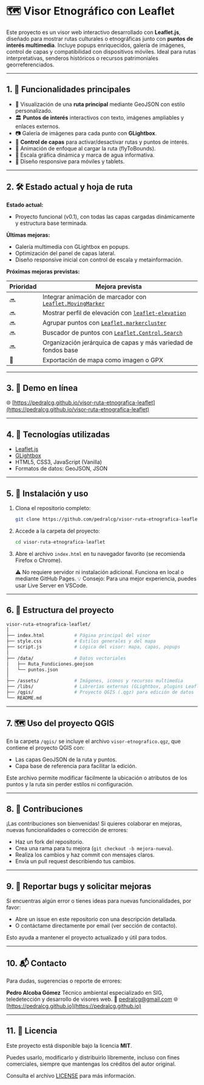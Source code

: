 # 🗺️ Visor Etnográfico con Leaflet

Este proyecto es un visor web interactivo desarrollado con **Leaflet.js**, diseñado para mostrar rutas culturales o etnográficas junto con **puntos de interés multimedia**. Incluye popups enriquecidos, galería de imágenes, control de capas y compatibilidad con dispositivos móviles. Ideal para rutas interpretativas, senderos históricos o recursos patrimoniales georreferenciados.

---

## 1. 🌟 Funcionalidades principales

* 📍 Visualización de una **ruta principal** mediante GeoJSON con estilo personalizado.
* 🏛️ **Puntos de interés** interactivos con texto, imágenes ampliables y enlaces externos.
* 📷 Galería de imágenes para cada punto con **GLightbox**.
* 🔘 **Control de capas** para activar/desactivar rutas y puntos de interés.
* 🚀 Animación de enfoque al cargar la ruta (flyToBounds).
* 📐 Escala gráfica dinámica y marca de agua informativa.
* 📱 Diseño responsive para móviles y tablets.

---

## 2. 🛠️ Estado actual y hoja de ruta

**Estado actual:**

* Proyecto funcional (v0.1), con todas las capas cargadas dinámicamente y estructura base terminada.

**Últimas mejoras:**

* Galería multimedia con GLightbox en popups.
* Optimización del panel de capas lateral.
* Diseño responsive inicial con control de escala y metainformación.

**Próximas mejoras previstas:**

| Prioridad | Mejora prevista                                                                                             |
| --------- | ----------------------------------------------------------------------------------------------------------- |
| 🔜        | Integrar animación de marcador con [`Leaflet.MovingMarker`](https://github.com/ewoken/Leaflet.MovingMarker) |
| 🔜        | Mostrar perfil de elevación con [`leaflet-elevation`](https://github.com/MrMufflon/Leaflet.Elevation)       |
| 🔜        | Agrupar puntos con [`Leaflet.markercluster`](https://github.com/Leaflet/Leaflet.markercluster)              |
| 🔜        | Buscador de puntos con [`Leaflet.Control.Search`](https://github.com/stefanocudini/leaflet-control-search)  |
| 🔜        | Organización jerárquica de capas y más variedad de fondos base                                              |
| 🧪        | Exportación de mapa como imagen o GPX                                                                       |

---

## 3. 🔗 Demo en línea

🌐 [https://pedralcg.github.io/visor-ruta-etnografica-leaflet](https://pedralcg.github.io/visor-ruta-etnografica-leaflet)

---

## 4. 🧰 Tecnologías utilizadas

* [Leaflet.js](https://leafletjs.com/)
* [GLightbox](https://github.com/biati-digital/glightbox)
* HTML5, CSS3, JavaScript (Vanilla)
* Formatos de datos: GeoJSON, JSON

---

## 5. 🚀 Instalación y uso

1. Clona el repositorio completo:

   ```bash
   git clone https://github.com/pedralcg/visor-ruta-etnografica-leaflet.git
   ```

2. Accede a la carpeta del proyecto:

   ```bash
   cd visor-ruta-etnografica-leaflet
   ```

3. Abre el archivo `index.html` en tu navegador favorito (se recomienda Firefox o Chrome).

   ⚠️ No requiere servidor ni instalación adicional. Funciona en local o mediante GitHub Pages.
   💡 Consejo: Para una mejor experiencia, puedes usar Live Server en VSCode.

---

## 6. 📁 Estructura del proyecto

```bash
visor-ruta-etnografica-leaflet/
│
├── index.html           # Página principal del visor
├── style.css            # Estilos generales y del mapa
├── script.js            # Lógica del visor: mapa, capas, popups
│
├── /data/               # Datos vectoriales
│   ├── Ruta_Fundiciones.geojson
│   └── puntos.json
│
├── /assets/             # Imágenes, iconos y recursos multimedia
├── /libs/               # Librerías externas (GLightbox, plugins Leaflet)
├── /qgis/               # Proyecto QGIS (.qgz) para edición de datos
└── README.md
```

---

## 7. 🗺️ Uso del proyecto QGIS

En la carpeta `/qgis/` se incluye el archivo `visor-etnografico.qgz`, que contiene el proyecto QGIS con:

* Las capas GeoJSON de la ruta y puntos.
* Capa base de referencia para facilitar la edición.

Este archivo permite modificar fácilmente la ubicación o atributos de los puntos y la ruta sin perder estilos ni configuración.

---

## 8. 🤝 Contribuciones

¡Las contribuciones son bienvenidas! Si quieres colaborar en mejoras, nuevas funcionalidades o corrección de errores:

* Haz un fork del repositorio.
* Crea una rama para tu mejora (`git checkout -b mejora-nueva`).
* Realiza los cambios y haz commit con mensajes claros.
* Envía un pull request describiendo tus cambios.

---

## 9. 🐞 Reportar bugs y solicitar mejoras

Si encuentras algún error o tienes ideas para nuevas funcionalidades, por favor:

* Abre un issue en este repositorio con una descripción detallada.
* O contáctame directamente por email (ver sección de contacto).

Esto ayuda a mantener el proyecto actualizado y útil para todos.

---

## 10. 📬 Contacto

Para dudas, sugerencias o reporte de errores:

**Pedro Alcoba Gómez**
Técnico ambiental especializado en SIG, teledetección y desarrollo de visores web.
📧 [pedralcg@gmail.com](mailto:pedralcg@gmail.com)
🌐 [https://pedralcg.github.io](https://pedralcg.github.io)

---

## 11. 📄 Licencia

Este proyecto está disponible bajo la licencia **MIT**.

Puedes usarlo, modificarlo y distribuirlo libremente, incluso con fines comerciales, siempre que mantengas los créditos del autor original.

Consulta el archivo [LICENSE](LICENSE) para más información.
